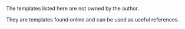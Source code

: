 
The templates listed here are not owned by the author.

They are templates found online and can be used as useful references.
